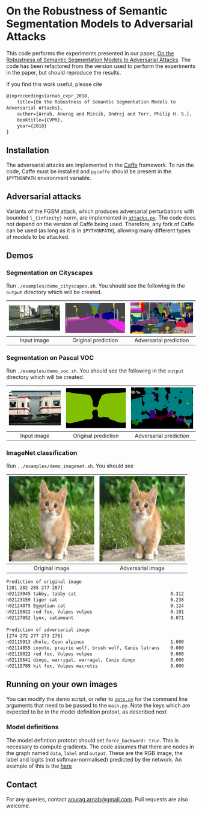On the Robustness of Semantic Segmentation Models to Adversarial Attacks
==

This code performs the experiments presented in our paper, [On the Robustness of Semantic Segmentation Models to Adversarial Attacks](http://www.robots.ox.ac.uk/~aarnab/adversarial_robustness.html).
The code has been refactored from the version used to perform the experiments in the paper, but should reproduce the results.

If you find this work useful, please cite

```
@inproceedings{arnab_cvpr_2018,
	title={On the Robustness of Semantic Segmentation Models to Adversarial Attacks},
	author={Arnab, Anurag and Miksik, Ondrej and Torr, Philip H. S.},
	booktitle={CVPR},
	year={2018}
}
```

## Installation

The adversarial attacks are implemented in the [Caffe](https://github.com/BVLC/caffe) framework. 
To run the code, Caffe must be installed and ``pycaffe`` should be present in the ``$PYTHONPATH`` environment variable.

## Adversarial attacks

Variants of the FGSM attack, which produces adversarial perturbations with bounded ``l_{infinity}`` norm, are implemented in [`attacks.py`](attacks.py).
The code does not depend on the version of Caffe being used.
Therefore, any fork of Caffe can be used (as long as it is in ``$PYTHONPATH``), allowing many different types of models to be attacked.

## Demos

### Segmentation on Cityscapes

Run ``./examples/demo_cityscapes.sh``. You should see the following in the ``output`` directory which will be created.

| ![Input image](images/frankfurt_000000_000294_leftImg8bit.png) | ![Original prediction](images/frankfurt_000000_000294_original_pred_dilated_context.png) | ![Adversarial prediction](images/frankfurt_000000_000294_adversarial_pred_dilated_context_eps=4.0_target_idx=0.png) |
|:---:|:---:|:---:|
| Input image | Original prediction | Adversarial prediction |

### Segmentation on Pascal VOC

Run ``./examples/demo_voc.sh``.  You should see the following in the ``output`` directory which will be created.

| ![Input image](data/2007_000042.jpg) | ![Original prediction](images/2007_000042_original_pred_fcn8.png) | ![Adversarial prediction](images/2007_000042_adversarial_pred_fcn8_eps=8.0_target_idx=0.png) |
|:---:|:---:|:---:|
| Input image | Original prediction | Adversarial prediction |


### ImageNet classification

Run ``../examples/demo_imagenet.sh``. You should see

| ![Original image](images/cat_original.png) | ![Adversarial image](images/cat_adversarial.png) | 
|:---:|:---:|
| Original image | Adversarial image |


```
Prediction of original image
[281 282 285 277 287]
n02123045 tabby, tabby cat                                   0.312
n02123159 tiger cat                                          0.238
n02124075 Egyptian cat                                       0.124
n02119022 red fox, Vulpes vulpes                             0.101
n02127052 lynx, catamount                                    0.071

Prediction of adversarial image
[274 272 277 273 278]
n02115913 dhole, Cuon alpinus                                1.000
n02114855 coyote, prairie wolf, brush wolf, Canis latrans    0.000
n02119022 red fox, Vulpes vulpes                             0.000
n02115641 dingo, warrigal, warragal, Canis dingo             0.000
n02119789 kit fox, Vulpes macrotis                           0.000
```

## Running on your own images

You can modify the demo script, or refer to [``opts.py``](opts.py) for the command line arguments that need to be passed to the ``main.py``.
Note the keys which are expected to be in the model definition protoxt, as described next

### Model definitions

The model defintion prototxt should set ``force_backward: true``. This is necessary to compute gradients.
The code assumes that there are nodes in the graph named ``data``, ``label`` and ``output``.
These are the RGB image, the label and logits (not softmax-normalised) predicted by the network.
An example of this is the [here](models/fcn8_voc.prototxt)

## Contact

For any queries, contact anurag.arnab@gmail.com.
Pull requests are also welcome.
